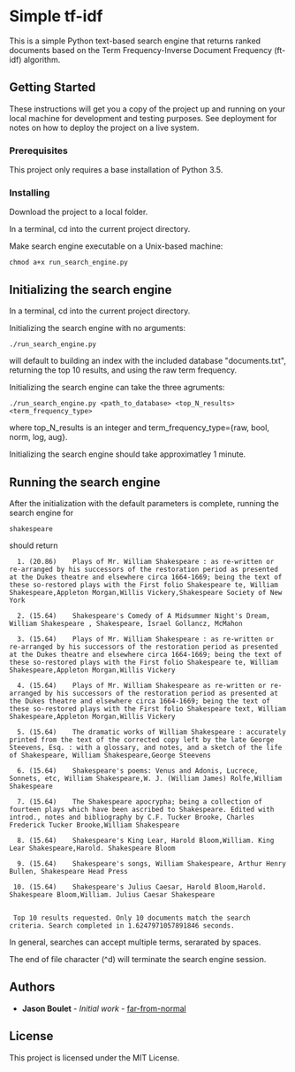 # Simple tf-idf

This is a simple Python text-based search engine that returns ranked documents based on the Term Frequency-Inverse Document Frequency (ft-idf) algorithm.

## Getting Started

These instructions will get you a copy of the project up and running on your local machine for development and testing purposes. See deployment for notes on how to deploy the project on a live system.

### Prerequisites

This project only requires a base installation of Python 3.5.

### Installing

Download the project to a local folder.

In a terminal, cd into the current project directory.

Make search engine executable on a Unix-based machine:

```
chmod a+x run_search_engine.py
```

## Initializing the search engine

In a terminal, cd into the current project directory.

Initializing the search engine with no arguments:

```
./run_search_engine.py
```

will default to building an index with the included database "documents.txt", returning the top 10 results, and using the raw term frequency.

Initializing the search engine can take the three agruments:

```
./run_search_engine.py <path_to_database> <top_N_results> <term_frequency_type>
```
where top_N_results is an integer and term_frequency_type={raw, bool, norm, log, aug}.

Initializing the search engine should take approximatley 1 minute.

## Running the search engine

After the initialization with the default parameters is complete, running the search engine for 

```
shakespeare
```

should return

```
  1. (20.86)	Plays of Mr. William Shakespeare : as re-written or re-arranged by his successors of the restoration period as presented at the Dukes theatre and elsewhere circa 1664-1669; being the text of these so-restored plays with the First folio Shakespeare te, William Shakespeare,Appleton Morgan,Willis Vickery,Shakespeare Society of New York

  2. (15.64)	Shakespeare's Comedy of A Midsummer Night's Dream, William Shakespeare , Shakespeare, Israel Gollancz, McMahon

  3. (15.64)	Plays of Mr. William Shakespeare : as re-written or re-arranged by his successors of the restoration period as presented at the Dukes theatre and elsewhere circa 1664-1669; being the text of these so-restored plays with the First folio Shakespeare te, William Shakespeare,Appleton Morgan,Willis Vickery

  4. (15.64)	Plays of Mr. William Shakespeare as re-written or re-arranged by his successors of the restoration period as presented at the Dukes theatre and elsewhere circa 1664-1669; being the text of these so-restored plays with the First folio Shakespeare text, William Shakespeare,Appleton Morgan,Willis Vickery

  5. (15.64)	The dramatic works of William Shakespeare : accurately printed from the text of the corrected copy left by the late George Steevens, Esq. : with a glossary, and notes, and a sketch of the life of Shakespeare, William Shakespeare,George Steevens

  6. (15.64)	Shakespeare's poems: Venus and Adonis, Lucrece, Sonnets, etc, William Shakespeare,W. J. (William James) Rolfe,William Shakespeare

  7. (15.64)	The Shakespeare apocrypha; being a collection of fourteen plays which have been ascribed to Shakespeare. Edited with introd., notes and bibliography by C.F. Tucker Brooke, Charles Frederick Tucker Brooke,William Shakespeare

  8. (15.64)	Shakespeare's King Lear, Harold Bloom,William. King Lear Shakespeare,Harold. Shakespeare Bloom

  9. (15.64)	Shakespeare's songs, William Shakespeare, Arthur Henry Bullen, Shakespeare Head Press

 10. (15.64)	Shakespeare's Julius Caesar, Harold Bloom,Harold. Shakespeare Bloom,William. Julius Caesar Shakespeare


 Top 10 results requested. Only 10 documents match the search criteria. Search completed in 1.6247971057891846 seconds.
```

In general, searches can accept multiple terms, serarated by spaces.

The end­ of­ file character (^d) will terminate the search engine session.

## Authors

* **Jason Boulet** - *Initial work* - [far-from-normal](https://github.com/far-from-normal)


## License

This project is licensed under the MIT License.